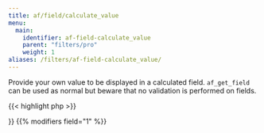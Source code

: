 ```yaml
---
title: af/field/calculate_value
menu:
  main:
    identifier: af-field-calculate_value
    parent: "filters/pro"
    weight: 1
aliases: /filters/af-field-calculate_value/
---
```


Provide your own value to be displayed in a calculated field. `af_get_field` can be used as normal but beware that no validation is performed on fields.

{{< highlight php >}}
<?php

function calculate_field_value( $value, $field, $form, $args ) {
    $quantity = af_get_field( 'quantity' );
    $price = 10;
    $total = $quantity * $price;

    return '$' . $total;
}
add_filter( 'af/field/calculate_value/name=FIELD_NAME', 'calculate_field_value', 10, 4 );

{{< / highlight >}}

{{% modifiers field="1" %}}